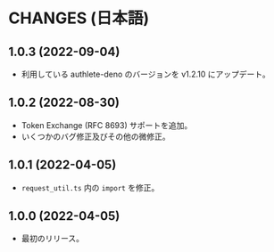 CHANGES (日本語)
=======

1.0.3 (2022-09-04)
------------------

- 利用している authlete-deno のバージョンを v1.2.10 にアップデート。


1.0.2 (2022-08-30)
------------------

- Token Exchange (RFC 8693) サポートを追加。
- いくつかのバグ修正及びその他の微修正。


1.0.1 (2022-04-05)
------------------

- `request_util.ts` 内の `import` を修正。


1.0.0 (2022-04-05)
------------------

- 最初のリリース。